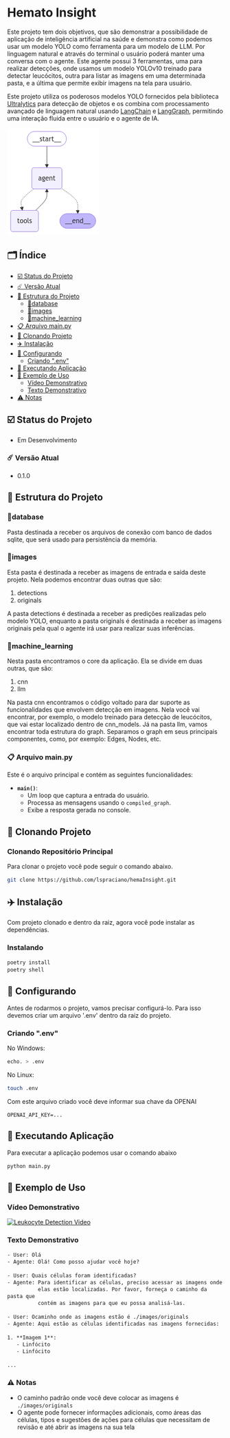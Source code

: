 # Hemato Insight

Este projeto tem dois objetivos, que são demonstrar a possibilidade de
aplicação de inteligência artificial na saúde e demonstra como podemos usar
um modelo YOLO como ferramenta para um modelo de LLM. Por linguagem natural e através
do terminal o usuário poderá manter uma conversa com o agente. Este agente possui
3 ferramentas, uma para realizar detecções, onde usamos um
modelo YOLOv10 treinado para detectar leucócitos, outra para listar as imagens
em uma determinada pasta, e a última que permite exibir imagens na tela para
usuário.

Este projeto utiliza os poderosos modelos YOLO
fornecidos pela biblioteca [Ultralytics](https://docs.ultralytics.com/pt/models/yolov10/) para detecção
de objetos e os combina com processamento avançado de
linguagem natural usando [LangChain](https://www.langchain.com/) e
[LangGraph](https://www.langchain.com/langgraph), permitindo
uma interação fluida entre o usuário e o agente de IA.

![compiled_graph.png](compiled_graph.png)

## 🗂️ Índice

- [☑️ Status do Projeto](#-status-do-projeto)
- [☄️ Versão Atual](#-versão-atual)
- [📁️ Estrutura do Projeto](#-estrutura-do-projeto)
    - [📂database](#database)
    - [📂images](#images)
    - [📂machine_learning](#machine_learning)
- [📋 Arquivo main.py](#-arquivo-mainpy)
- [🌠 Clonando Projeto](#-clonando-projeto)
- [✈️ Instalação](#-instalação)
- [🔧 Configurando](#-configurando)
    - [Criando ".env"](#criando-env)
- [🚀 Executando Aplicação](#-executando-aplicação)
- [🔭 Exemplo de Uso](#-exemplo-de-uso) 
    - [Vídeo Demonstrativo](#vídeo-demonstrativo)
    - [Texto Demonstrativo](#texto-demonstrativo)
- [⚠️ Notas](#-notas)

## ☑️ Status do Projeto

- Em Desenvolvimento

### ☄️ Versão Atual

- 0.1.0

## 📁️ Estrutura do Projeto

### 📂database

Pasta destinada a receber os arquivos de conexão com banco
de dados sqlite, que será usado para persistência da memória.

### 📂images

Esta pasta é destinada a receber as imagens de entrada e saída
deste projeto. Nela podemos encontrar duas outras que são:

1. detections
2. originals

A pasta detections é destinada a receber as predições realizadas
pelo modelo YOLO, enquanto a pasta originals é destinada a receber
as imagens originais pela qual o agente irá usar para realizar
suas inferências.

### 📂machine_learning

Nesta pasta encontramos o core da aplicação. Ela se divide em duas
outras, que são:

1. cnn
2. llm

Na pasta cnn encontramos o código voltado para dar suporte as
funcionalidades que envolvem detecção em imagens. Nela você
vai encontrar, por exemplo, o modelo treinado para detecção
de leucócitos, que vai estar localizado dentro de cnn_models.
Já na pasta llm, vamos encontrar toda estrutura do graph. Separamos
o graph em seus principais componentes, como, por exemplo: Edges, Nodes,
etc.

### 📋 Arquivo main.py

Este é o arquivo principal e contém as seguintes funcionalidades:

- **`main()`**:
    - Um loop que captura a entrada do usuário.
    - Processa as mensagens usando o `compiled_graph`.
    - Exibe a resposta gerada no console.

## 🌠 Clonando Projeto

### Clonando Repositório Principal

Para clonar o projeto você pode seguir o comando abaixo.

```bash
git clone https://github.com/lspraciano/hemaInsight.git
```

## ✈️ Instalação

Com projeto clonado e dentro da raiz, agora você pode instalar
as dependências.

### Instalando

```bash
poetry install
poetry shell
```

## 🔧 Configurando

Antes de rodarmos o projeto, vamos precisar configurá-lo. Para
isso devemos criar um arquivo '.env' dentro da raiz do projeto.

### Criando ".env"

No Windows:

```bash
echo. > .env
```

No Linux:

```bash
touch .env
```

Com este arquivo criado você deve informar sua chave da OPENAI

```
OPENAI_API_KEY=...
```

## 🚀 Executando Aplicação

Para executar a aplicação podemos usar o comando abaixo

```bash
python main.py
```

## 🔭 Exemplo de Uso

### Vídeo Demonstrativo

[![Leukocyte Detection Video](https://img.youtube.com/vi/e1nAZXptTnI/0.jpg)](https://youtu.be/e1nAZXptTnI)

### Texto Demonstrativo

```
- User: Olá
- Agente: Olá! Como posso ajudar você hoje?

- User: Quais células foram identificadas?
- Agente: Para identificar as células, preciso acessar as imagens onde
          elas estão localizadas. Por favor, forneça o caminho da pasta que 
          contém as imagens para que eu possa analisá-las.

- User: Ocaminho onde as imagens estão é ./images/originals
- Agente: Aqui estão as células identificadas nas imagens fornecidas:

1. **Imagem 1**:
   - Linfócito
   - Linfócito

...

```

### ⚠️ Notas

- O caminho padrão onde você deve colocar as imagens é `./images/originals`
- O agente pode fornecer informações adicionais, como áreas das células,
  tipos e sugestões de ações para células que necessitam de revisão e até
  abrir as imagens na sua tela